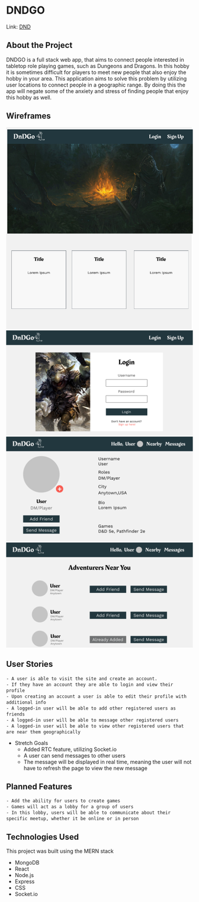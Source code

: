 # DNDGO

Link: [DND](http://dndgo.timotheusdesigns.com/)

## About the Project

DNDGO is a full stack web app, that aims to connect people interested in tabletop role playing games, such as Dungeons and Dragons. In this hobby it is sometimes difficult for players to meet new people that also enjoy the hobby in your area. This application aims to solve this problem by utilizing user locations to connect people in a geographic range. By doing this the app will negate some of the anxiety and stress of finding people that enjoy this hobby as well.

## Wireframes

![Home Page](./readme_assets/home.png)
![Login Page](./readme_assets/login.png)
![Profile Page](./readme_assets/profile.png)
![Nearby Page](./readme_assets/nearby.png)

## User Stories

    - A user is able to visit the site and create an account.
    - If they have an account they are able to login and view their profile
    - Upon creating an account a user is able to edit their profile with additional info
    - A logged-in user will be able to add other registered users as friends
    - A logged-in user will be able to message other registered users
    - A logged-in user will be able to view other registered users that are near them geographically

- Stretch Goals
  - Added RTC feature, utilizing Socket.io
  - A user can send messages to other users
  - The message will be displayed in real time, meaning the user will not have to refresh the page to view the new message

## Planned Features

    - Add the ability for users to create games
    - Games will act as a lobby for a group of users
    - In this lobby, users will be able to communicate about their specific meetup, whether it be online or in person

## Technologies Used

This project was built using the MERN stack

- MongoDB
- React
- Node.js
- Express
- CSS
- Socket.io

